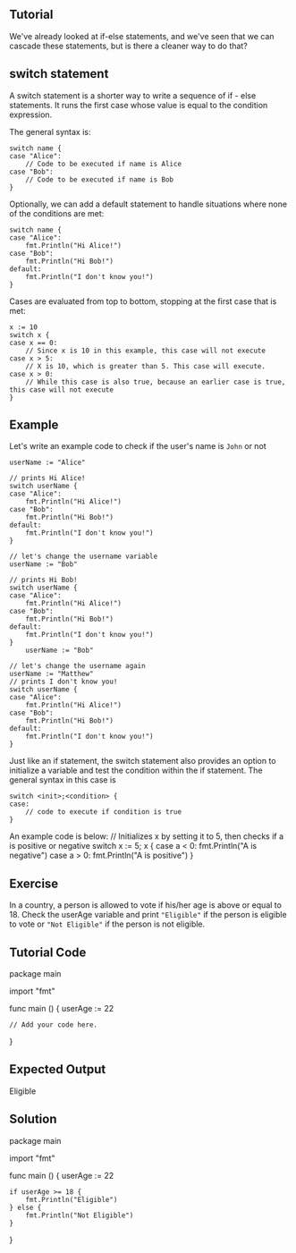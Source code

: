 Tutorial
--------

We've already looked at if-else statements, and we've seen that we can cascade these statements, but is there a cleaner way to do that?

## switch statement

A switch statement is a shorter way to write a sequence of if - else statements. It runs the first case whose value is equal to the condition expression.

The general syntax is:

    switch name {
    case "Alice":
        // Code to be executed if name is Alice
    case "Bob":
        // Code to be executed if name is Bob 
    }

Optionally, we can add a default statement to handle situations where none of the conditions are met:

    switch name {
    case "Alice":
        fmt.Println("Hi Alice!")
    case "Bob":
        fmt.Println("Hi Bob!")
    default:
        fmt.Println("I don't know you!")
    }

Cases are evaluated from top to bottom, stopping at the first case that is met:

    x := 10
    switch x {
    case x == 0:
        // Since x is 10 in this example, this case will not execute
    case x > 5:
        // X is 10, which is greater than 5. This case will execute.
    case x > 0:
        // While this case is also true, because an earlier case is true, this case will not execute
    }

## Example
Let's write an example code to check if the user's name is `John` or not

    userName := "Alice"

    // prints Hi Alice!
    switch userName {
    case "Alice":
        fmt.Println("Hi Alice!")
    case "Bob":
        fmt.Println("Hi Bob!")
    default:
        fmt.Println("I don't know you!")
    }

    // let's change the username variable
    userName := "Bob"

    // prints Hi Bob!
    switch userName {
    case "Alice":
        fmt.Println("Hi Alice!")
    case "Bob":
        fmt.Println("Hi Bob!")
    default:
        fmt.Println("I don't know you!")
    }
        userName := "Bob"

    // let's change the username again
    userName := "Matthew"
    // prints I don't know you!
    switch userName {
    case "Alice":
        fmt.Println("Hi Alice!")
    case "Bob":
        fmt.Println("Hi Bob!")
    default:
        fmt.Println("I don't know you!")
    }
   
Just like an if statement, the switch statement also provides an option to initialize a variable and test the condition within the if statement. The general syntax in this case is

    switch <init>;<condition> {
    case:
        // code to execute if condition is true
    }

An example code is below:
    // Initializes x by setting it to 5, then checks if a is positive or negative
    switch x := 5; x {
    case a < 0:
        fmt.Println("A is negative")
    case a > 0:
        fmt.Println("A is positive")
    }

Exercise
--------
In a country, a person is allowed to vote if his/her age is above or equal to 18. Check the userAge variable and print `"Eligible"` if the person is eligible to vote or `"Not Eligible"` if the person is not eligible. 

Tutorial Code
-------------
package main

import "fmt"

func main () {
    userAge := 22

    // Add your code here.
}

Expected Output
---------------
Eligible

Solution
--------
package main

import "fmt"

func main () {
    userAge := 22

    if userAge >= 18 {
        fmt.Println("Eligible")
    } else {
        fmt.Println("Not Eligible")
    }
}
